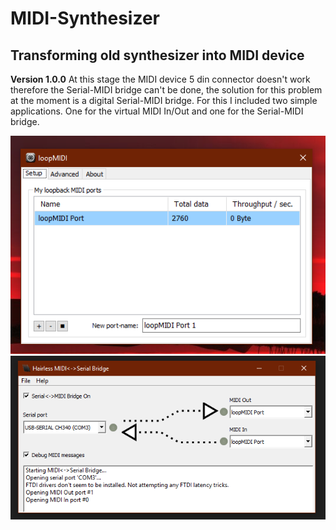 # MIDI-Synthesizer
Transforming old synthesizer into MIDI device
---
**Version 1.0.0**
At this stage the MIDI device 5 din connector doesn't work therefore the Serial-MIDI bridge can't be done,  the solution for this problem at the moment is a digital Serial-MIDI bridge. For this I included two simple applications.  One for the virtual MIDI In/Out and one for the Serial-MIDI bridge.

![](images/loopMIDI.PNG)
![](images/Hairless-MIDI_Serial.PNG)
